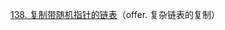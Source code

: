 [138. 复制带随机指针的链表](https://leetcode-cn.com/problems/copy-list-with-random-pointer/)（offer. 复杂链表的复制）

